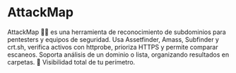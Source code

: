 # AttackMap
AttackMap 🕵️‍♂️ es una herramienta de reconocimiento de subdominios para pentesters y equipos de seguridad. Usa Assetfinder, Amass, Subfinder y crt.sh, verifica activos con httprobe, prioriza HTTPS y permite comparar escaneos. Soporta análisis de un dominio o lista, organizando resultados en carpetas. 🚀 Visibilidad total de tu perímetro.
